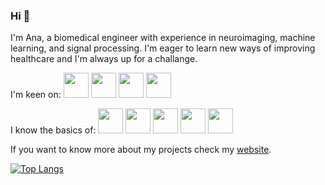 ### Hi 👋

I'm Ana, a biomedical engineer with experience in neuroimaging, machine learning, and signal processing. I'm eager to learn new ways of improving healthcare and I'm always up for a challange.
          

I'm keen on: <img width="40" src="https://cdn.jsdelivr.net/gh/devicons/devicon/icons/matlab/matlab-original.svg" /> <img width="40" src="https://cdn.jsdelivr.net/gh/devicons/devicon/icons/python/python-original-wordmark.svg" /> <img width="40" src="https://cdn.jsdelivr.net/gh/devicons/devicon/icons/postgresql/postgresql-original-wordmark.svg" /> <img width="40" src="https://cdn.jsdelivr.net/gh/devicons/devicon/icons/latex/latex-original.svg" />
          

I know the basics of: <img width="40" src="https://cdn.jsdelivr.net/gh/devicons/devicon/icons/bash/bash-original.svg" /> <img width="40" src="https://cdn.jsdelivr.net/gh/devicons/devicon/icons/java/java-original-wordmark.svg" /> <img width="40" src="https://cdn.jsdelivr.net/gh/devicons/devicon/icons/arduino/arduino-original-wordmark.svg" /> <img width="40" src="https://cdn.jsdelivr.net/gh/devicons/devicon/icons/jira/jira-original-wordmark.svg" /> <img width="40" src="https://cdn.jsdelivr.net/gh/devicons/devicon/icons/html5/html5-original-wordmark.svg" />
          
          
If you want to know more about my projects check my  <a href="https://anamatoso.github.io" target="_blank" rel="noopener noreferrer">website</a>.
          
          
          
   [![Top Langs](https://github-readme-stats.vercel.app/api/top-langs/?username=anamatoso&layout=compact&theme=dark)](https://github.com/anamatoso/github-readme-stats)       

<!--
[![Top Langs](https://github-readme-stats.vercel.app/api/top-langs/?username=anamatoso&layout=compact&theme=dark)](https://github.com/anamatoso/github-readme-stats)



**anamatoso/anamatoso** is a ✨ _special_ ✨ repository because its `README.md` (this file) appears on your GitHub profile.

Here are some ideas to get you started:

- 🔭 I’m currently working on ...
- 🌱 I’m currently learning ...
- 👯 I’m looking to collaborate on ...
- 🤔 I’m looking for help with ...
- 💬 Ask me about ...
- 📫 How to reach me: ...
- 😄 Pronouns: ...
- ⚡ Fun fact: ...
-->
